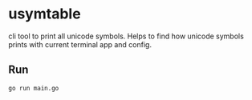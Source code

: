# usymtable

cli tool to print all unicode symbols. Helps to find how unicode symbols prints with current terminal app and config.

## Run

```
go run main.go
```

